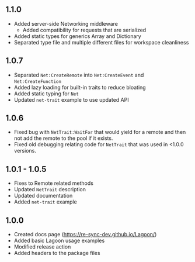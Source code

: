 ## 1.1.0
- Added server-side Networking middleware
	- Added compatibility for requests that are serialized
- Added static types for generics Array and Dictionary
- Separated type file and multiple different files for workspace cleanliness

## 1.0.7
- Separated `Net:CreateRemote` into `Net:CreateEvent` and `Net:CreateFunction`
- Added lazy loading for built-in traits to reduce bloating
- Added static typing for `Net`
- Updated `net-trait` example to use updated API

## 1.0.6
- Fixed bug with `NetTrait:WaitFor` that would yield for a remote and then not add the remote to the pool if it exists.
- Fixed old debugging relating code for `NetTrait` that was used in <1.0.0 versions.

## 1.0.1 - 1.0.5
- Fixes to Remote related methods
- Updated `NetTrait` description
- Updated documentation
- Added `net-trait` example

## 1.0.0
- Created docs page (https://re-sync-dev.github.io/Lagoon/)
- Added basic Lagoon usage examples
- Modified release action
- Added headers to the package files